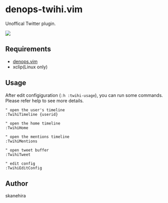 # denops-twihi.vim
Unoffical Twitter plugin.

![](https://i.gyazo.com/8edb0482b70d4732f17a6ae474e22b6d.png)

## Requirements
- [denops.vim](https://github.com/vim-denops/denops.vim)
- xclip(Linux only)

## Usage
After edit configiguration (`:h :twihi-usage`), you can run some commands.
Please refer help to see more details.

```vim
" open the user's timeline
:TwihiTimeline {userid}

" open the home timeline
:TwihiHome

" open the mentions timeline
:TwihiMentions

" open tweet buffer
:TwihiTweet

" edit config
:TwihiEditConfig
```

## Author
skanehira
